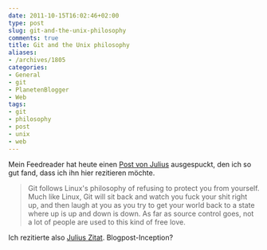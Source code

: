 ```yaml
---
date: 2011-10-15T16:02:46+02:00
type: post
slug: git-and-the-unix-philosophy
comments: true
title: Git and the Unix philosophy
aliases:
- /archives/1805
categories:
- General
- git
- PlanetenBlogger
- Web
tags:
- git
- philosophy
- post
- unix
- web
---
```


Mein Feedreader hat heute einen [Post von Julius](http://blog.plenz.com/2011-10/git-and-the-unix-philosophy.html) ausgespuckt, den ich so gut fand, dass ich ihn hier rezitieren möchte.

> Git follows Linux's philosophy of refusing to protect you from yourself. Much
> like Linux, Git will sit back and watch you fuck your shit right up, and then
> laugh at you as you try to get your world back to a state where up is up and
> down is down. As far as source control goes, not a lot of people are used to
> this kind of free love.

Ich rezitierte also [Julius Zitat](http://teddziuba.com/2010/08/too-smart-for-git.html). Blogpost-Inception?
